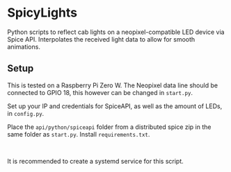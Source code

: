 # SpicyLights

Python scripts to reflect cab lights on a neopixel-compatible LED device via Spice API. Interpolates the received light data to allow for smooth animations.

## Setup

This is tested on a Raspberry Pi Zero W. The Neopixel data line should be connected to GPIO 18, this however can be changed in ``start.py``.

Set up your IP and credentials for SpiceAPI, as well as the amount of LEDs, in ``config.py``.

Place the ``api/python/spiceapi`` folder from a distributed spice zip in the same folder as ``start.py``. Install ``requirements.txt``.

<br>

It is recommended to create a systemd service for this script.